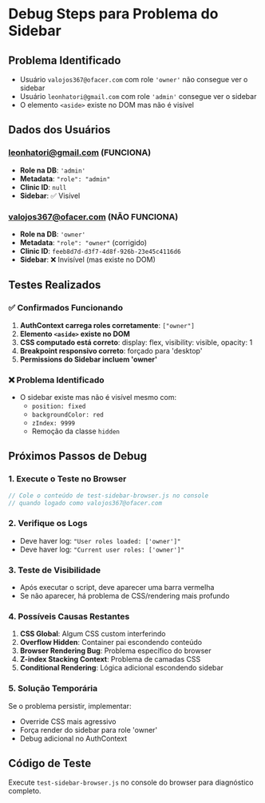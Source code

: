 # Debug Steps para Problema do Sidebar

## Problema Identificado
- Usuário `valojos367@ofacer.com` com role `'owner'` não consegue ver o sidebar
- Usuário `leonhatori@gmail.com` com role `'admin'` consegue ver o sidebar
- O elemento `<aside>` existe no DOM mas não é visível

## Dados dos Usuários

### leonhatori@gmail.com (FUNCIONA)
- **Role na DB**: `'admin'` 
- **Metadata**: `"role": "admin"`
- **Clinic ID**: `null`
- **Sidebar**: ✅ Visível

### valojos367@ofacer.com (NÃO FUNCIONA)
- **Role na DB**: `'owner'`
- **Metadata**: `"role": "owner"` (corrigido)
- **Clinic ID**: `feeb8d7d-d3f7-4d8f-926b-23e45c4116d6`
- **Sidebar**: ❌ Invisível (mas existe no DOM)

## Testes Realizados

### ✅ Confirmados Funcionando
1. **AuthContext carrega roles corretamente**: `["owner"]`
2. **Elemento `<aside>` existe no DOM**
3. **CSS computado está correto**: display: flex, visibility: visible, opacity: 1
4. **Breakpoint responsivo correto**: forçado para 'desktop'
5. **Permissions do Sidebar incluem 'owner'**

### ❌ Problema Identificado
- O sidebar existe mas não é visível mesmo com:
  - `position: fixed`
  - `backgroundColor: red`
  - `zIndex: 9999`
  - Remoção da classe `hidden`

## Próximos Passos de Debug

### 1. Execute o Teste no Browser
```javascript
// Cole o conteúdo de test-sidebar-browser.js no console
// quando logado como valojos367@ofacer.com
```

### 2. Verifique os Logs
- Deve haver log: `"User roles loaded: ['owner']"`
- Deve haver log: `"Current user roles: ['owner']"`

### 3. Teste de Visibilidade
- Após executar o script, deve aparecer uma barra vermelha
- Se não aparecer, há problema de CSS/rendering mais profundo

### 4. Possíveis Causas Restantes
1. **CSS Global**: Algum CSS custom interferindo
2. **Overflow Hidden**: Container pai escondendo conteúdo
3. **Browser Rendering Bug**: Problema específico do browser
4. **Z-index Stacking Context**: Problema de camadas CSS
5. **Conditional Rendering**: Lógica adicional escondendo sidebar

### 5. Solução Temporária
Se o problema persistir, implementar:
- Override CSS mais agressivo
- Força render do sidebar para role 'owner'
- Debug adicional no AuthContext

## Código de Teste
Execute `test-sidebar-browser.js` no console do browser para diagnóstico completo.